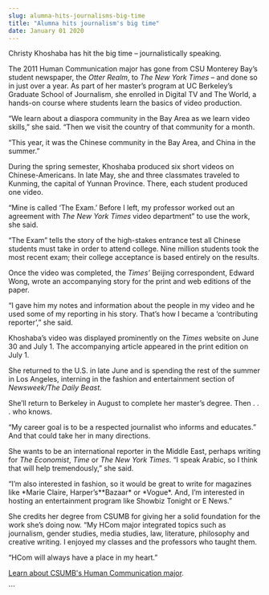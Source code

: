 ```yaml
---
slug: alumna-hits-journalisms-big-time
title: "Alumna hits journalism's big time"
date: January 01 2020
---
```


 
<p>Christy Khoshaba has hit the big time – journalistically speaking.</p>
<p>
  The 2011 Human Communication major has gone from CSU Monterey Bay’s student
  newspaper, the <em>Otter Realm</em>, to <em>The New York Times</em> – and done
  so in just over a year. As part of her master’s program at UC Berkeley’s
  Graduate School of Journalism, she enrolled in Digital TV and The World, a
  hands-on course where students learn the basics of video production.
</p>
<p>
  “We learn about a diaspora community in the Bay Area as we learn video
  skills,” she said. “Then we visit the country of that community for a month.
</p>
<p>
  “This year, it was the Chinese community in the Bay Area, and China in the
  summer.”
</p>
<p>
  During the spring semester, Khoshaba produced six short videos on
  Chinese-Americans. In late May, she and three classmates traveled to Kunming,
  the capital of Yunnan Province. There, each student produced one video.
</p>
<p>
  “Mine is called ‘The Exam.’ Before I left, my professor worked out an
  agreement with <em>The New York Times</em> video department” to use the work,
  she said.
</p>
<p>
  “The Exam” tells the story of the high-stakes entrance test all Chinese
  students must take in order to attend college. Nine million students took the
  most recent exam; their college acceptance is based entirely on the results.
</p>
<p>
  Once the video was completed, the <em>Times’</em> Beijing correspondent,
  Edward Wong, wrote an accompanying story for the print and web editions of the
  paper.
</p>
<p>
  “I gave him my notes and information about the people in my video and he used
  some of my reporting in his story. That’s how I became a ‘contributing
  reporter’,” she said.
</p>
<p>
  Khoshaba’s video was displayed prominently on the <em>Times</em> website on
  June 30 and July 1. The accompanying article appeared in the print edition on
  July 1.
</p>
<p>
  She returned to the U.S. in late June and is spending the rest of the summer
  in Los Angeles, interning in the fashion and entertainment section of
  <em>Newsweek/The Daily Beast.</em>
</p>
<p>
  She’ll return to Berkeley in August to complete her master’s degree. Then . .
  . who knows.
</p>
<p>
  “My career goal is to be a respected journalist who informs and educates.” And
  that could take her in many directions.
</p>
<p>
  She wants to be an international reporter in the Middle East, perhaps writing
  for <em>The Economist</em>, <em>Time</em> or <em>The New York Times</em>. “I
  speak Arabic, so I think that will help tremendously,” she said.
</p>
<p>
  “I’m also interested in fashion, so it would be great to write for magazines
  like *Marie Claire, Harper’s**Bazaar* or *Vogue*. And, I’m interested in
  hosting an entertainment program like Showbiz Tonight or E News.”
</p>
<p>
  She credits her degree from CSUMB for giving her a solid foundation for the
  work she’s doing now. “My HCom major integrated topics such as journalism,
  gender studies, media studies, law, literature, philosophy and creative
  writing. I enjoyed my classes and the professors who taught them.
</p>
<p>“HCom will always have a place in my heart.”</p>
<p>
  <a href="https://csumb.edu/search/redirect/11312?searchterm=HCom"
    >Learn about CSUMB's Human Communication major</a
  >.
</p>
```
